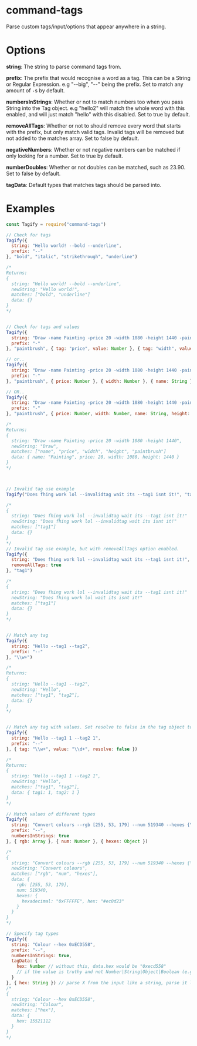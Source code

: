 # command-tags
Parse custom tags/input/options that appear anywhere in a string.

# Options
**string**: The string to parse command tags from.

**prefix**: The prefix that would recognise a word as a tag. This can be a String or Regular Expression. e.g "--big", "--" being the prefix. Set to match any amount of `-`s by default.

**numbersInStrings**: Whether or not to match numbers too when you pass String into the Tag object. e.g "hello2" will match the whole word with this enabled, and will just match "hello" with this disabled. Set to true by default.

**removeAllTags**: Whether or not to should remove every word that starts with the prefix, but only match valid tags. Invalid tags will be removed but not added to the matches array. Set to false by default.

**negativeNumbers**: Whether or not negative numbers can be matched if only looking for a number. Set to true by default.

**numberDoubles**: Whether or not doubles can be matched, such as 23.90. Set to false by default.

**tagData**: Default types that matches tags should be parsed into.

# Examples
```js
const Tagify = require("command-tags")

// Check for tags
Tagify({
  string: "Hello world! --bold --underline",
  prefix: "--"
}, "bold", "italic", "strikethrough", "underline")

/*
Returns:
{
  string: "Hello world! --bold --underline",
  newString: "Hello world!",
  matches: ["bold", "underline"]
  data: {}
}
*/


// Check for tags and values
Tagify({
  string: "Draw -name Painting -price 20 -width 1080 -height 1440 -paintbrush",
  prefix: "-"
}, "paintbrush", { tag: "price", value: Number }, { tag: "width", value: Number }, { tag: "name", value: String }, { tag: "height", value: Number })

// or..
Tagify({
  string: "Draw -name Painting -price 20 -width 1080 -height 1440 -paintbrush",
  prefix: "-"
}, "paintbrush", { price: Number }, { width: Number }, { name: String }, { height: Number })

// OR..
Tagify({
  string: "Draw -name Painting -price 20 -width 1080 -height 1440 -paintbrush",
  prefix: "-"
}, "paintbrush", { price: Number, width: Number, name: String, height: Number })

/*
Returns:
{
  string: "Draw -name Painting -price 20 -width 1080 -height 1440",
  newString: "Draw",
  matches: ["name", "price", "width", "height", "paintbrush"]
  data: { name: "Painting", price: 20, width: 1080, height: 1440 }
}
*/



// Invalid tag use example
Tagify("Does fhing work lol --invalidtag wait its --tag1 isnt it!", "tag1")

/*
{
  string: "Does fhing work lol --invalidtag wait its --tag1 isnt it!"
  newString: "Does fhing work lol --invalidtag wait its isnt it!"
  matches: ["tag1"]
  data: {}
}
*/
// Invalid tag use example, but with removeAllTags option enabled.
Tagify({
  string: "Does fhing work lol --invalidtag wait its --tag1 isnt it!",
  removeAllTags: true
}, "tag1")

/*
{
  string: "Does fhing work lol --invalidtag wait its --tag1 isnt it!"
  newString: "Does fhing work lol wait its isnt it!"
  matches: ["tag1"]
  data: {}
}
*/


// Match any tag
Tagify({
  string: "Hello --tag1 --tag2",
  prefix: "--"
}, "\\w+")

/*
Returns:
{
  string: "Hello --tag1 --tag2",
  newString: "Hello",
  matches: ["tag1", "tag2"],
  data: {}
}
*/


// Match any tag with values. Set resolve to false in the tag object to avoid resolving the value to match a string.
Tagify({
  string: "Hello --tag1 1 --tag2 1",
  prefix: "--"
}, { tag: "\\w+", value: "\\d+", resolve: false })

/*
Returns:
{
  string: "Hello --tag1 1 --tag2 1",
  newString: "Hello",
  matches: ["tag1", "tag2"],
  data: { tag1: 1, tag2: 1 }
}
*/

// Match values of different types
Tagify({
  string: "Convert colours --rgb [255, 53, 179] --num 519340 --hexes {\"hexadecimal\": \"0xFFFFFE\", \"hex\": \"#ec0d23\"}",
  prefix: "--",
  numbersInStrings: true
}, { rgb: Array }, { num: Number }, { hexes: Object })

/*
{
  string: "Convert colours --rgb [255, 53, 179] --num 519340 --hexes {\"hexadecimal\": \"0xFFFFFE\", \"hex\": \"#ec0d23\"}",
  newString: "Convert colours",
  matches: ["rgb", "num", "hexes"],
  data: {
    rgb: [255, 53, 179], 
    num: 519340, 
    hexes: {
      hexadecimal: "0xFFFFFE", hex: "#ec0d23"
    }
  }
}
*/

// Specify tag types
Tagify({
  string: "Colour --hex 0xECD558",
  prefix: "--",
  numbersInStrings: true,
  tagData: {
    hex: Number // without this, data.hex would be "0xecd558"
    // if the value is truthy and not Number|String|Object|Boolean (e.g. RegExp) then an attempt to json parse the matched tag will be made
  }
}, { hex: String }) // parse X from the input like a string, parse it like a number
/*
{
  string: "Colour --hex 0xECD558",
  newString: "Colour",
  matches: ["hex"],
  data: {
    hex: 15521112
  }
}
*/
```
